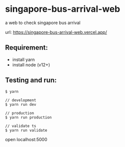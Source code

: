 # singapore-bus-arrival-web

a web to check singapore bus arrival

url: https://singapore-bus-arrival-web.vercel.app/

## Requirement:

- install yarn
- install node (v12+)

## Testing and run:

```
$ yarn

// development
$ yarn run dev

// production
$ yarn run production

// validate ts
$ yarn run validate
```

open localhost:5000
